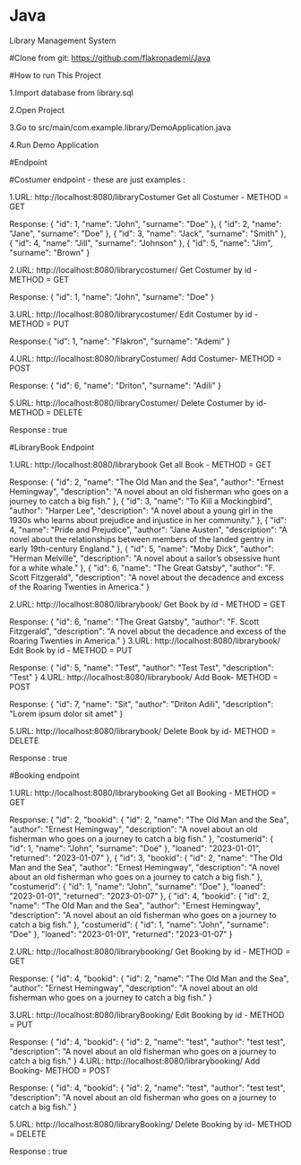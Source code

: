 # Java

Library Management System

#Clone from git:  https://github.com/flakronademi/Java

#How to run This Project

1.Import database from library.sql

2.Open Project

3.Go to src/main/com.example.library/DemoApplication.java

4.Run Demo Application

#Endpoint

#Costumer endpoint - these are just examples :

1.URL: http://localhost:8080/libraryCostumer Get all Costumer - METHOD = GET

Response: 
{
"id": 1,
"name": "John",
"surname": "Doe"
},
{
"id": 2,
"name": "Jane",
"surname": "Doe"
},
{
"id": 3,
"name": "Jack",
"surname": "Smith"
},
{
"id": 4,
"name": "Jill",
"surname": "Johnson"
},
{
"id": 5,
"name": "Jim",
"surname": "Brown"
}


2.URL: http://localhost:8080/librarycostumer/ Get Costumer by id - METHOD = GET

Response: {
"id": 1,
"name": "John",
"surname": "Doe"
}

3.URL: http://localhost:8080/librarycostumer/ Edit Costumer by id - METHOD = PUT

Response:{ 
"id": 1,
"name": "Flakron",
"surname": "Ademi" 
}

4.URL: http://localhost:8080/libraryCostumer/ Add Costumer- METHOD = POST

Response: { 
"id": 6, 
"name": "Driton",
"surname": "Adili" 
}

5.URL: http://localhost:8080/libraryCostumer/ Delete Costumer by id- METHOD = DELETE

Response : true

#LibraryBook Endpoint

1.URL: http://localhost:8080/librarybook Get all Book - METHOD = GET

Response: 
{
"id": 2,
"name": "The Old Man and the Sea",
"author": "Ernest Hemingway",
"description": "A novel about an old fisherman who goes on a journey to catch a big fish."
},
{
"id": 3,
"name": "To Kill a Mockingbird",
"author": "Harper Lee",
"description": "A novel about a young girl in the 1930s who learns about prejudice and injustice in her community."
},
{
"id": 4,
"name": "Pride and Prejudice",
"author": "Jane Austen",
"description": "A novel about the relationships between members of the landed gentry in early 19th-century England."
},
{
"id": 5,
"name": "Moby Dick",
"author": "Herman Melville",
"description": "A novel about a sailor’s obsessive hunt for a white whale."
},
{
"id": 6,
"name": "The Great Gatsby",
"author": "F. Scott Fitzgerald",
"description": "A novel about the decadence and excess of the Roaring Twenties in America."
}

2.URL: http://localhost:8080/librarybook/ Get Book by id - METHOD = GET

Response: {
"id": 6,
"name": "The Great Gatsby",
"author": "F. Scott Fitzgerald",
"description": "A novel about the decadence and excess of the Roaring Twenties in America."
}
3.URL: http://localhost:8080/librarybook/ Edit Book by id - METHOD = PUT

Response: {
"id": 5,
"name": "Test",
"author": "Test Test",
"description": "Test"
}
4.URL: http://localhost:8080/librarybook/ Add Book- METHOD = POST

Response: 
{ "id": 7,
"name": "Sit",
"author": "Driton Adili",
"description": "Lorem ipsum dolor sit amet"
}

5.URL: http://localhost:8080/librarybook/ Delete Book by id- METHOD = DELETE

Response : true

#Booking endpoint

1.URL: http://localhost:8080/librarybooking Get all Booking - METHOD = GET

Response: {
"id": 2,
"bookid": {
"id": 2,
"name": "The Old Man and the Sea",
"author": "Ernest Hemingway",
"description": "A novel about an old fisherman who goes on a journey to catch a big fish."
},
"costumerid": {
"id": 1,
"name": "John",
"surname": "Doe"
},
"loaned": "2023-01-01",
"returned": "2023-01-07"
},
{
"id": 3,
"bookid": {
"id": 2,
"name": "The Old Man and the Sea",
"author": "Ernest Hemingway",
"description": "A novel about an old fisherman who goes on a journey to catch a big fish."
},
"costumerid": {
"id": 1,
"name": "John",
"surname": "Doe"
},
"loaned": "2023-01-01",
"returned": "2023-01-07"
},
{
"id": 4,
"bookid": {
"id": 2,
"name": "The Old Man and the Sea",
"author": "Ernest Hemingway",
"description": "A novel about an old fisherman who goes on a journey to catch a big fish."
},
"costumerid": {
"id": 1,
"name": "John",
"surname": "Doe"
},
"loaned": "2023-01-01",
"returned": "2023-01-07"
}

2.URL: http://localhost:8080/librarybooking/ Get Booking by id - METHOD = GET

Response: {
"id": 4,
"bookid": {
"id": 2,
"name": "The Old Man and the Sea",
"author": "Ernest Hemingway",
"description": "A novel about an old fisherman who goes on a journey to catch a big fish."
}

3.URL: http://localhost:8080/libraryBooking/ Edit Booking by id - METHOD = PUT

Response: {
"id": 4,
"bookid": {
"id": 2,
"name": "test",
"author": "test test",
"description": "A novel about an old fisherman who goes on a journey to catch a big fish."
}
4.URL: http://localhost:8080/librarybooking/ Add Booking- METHOD = POST

Response:  {
"id": 4,
"bookid": {
"id": 2,
"name": "test",
"author": "test test",
"description": "A novel about an old fisherman who goes on a journey to catch a big fish."
}

5.URL: http://localhost:8080/libraryBooking/ Delete Booking by id- METHOD = DELETE

Response : true


